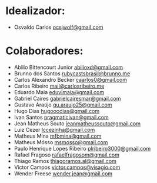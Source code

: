 # Idealizador:

* Osvaldo Carlos <ocsjwolf@gmail.com>

# Colaboradores:

* Abilio Bittencourt Junior <abilioxd@gmail.com>
* Brunno dos Santos <rubycastsbrasil@brunno.me>
* Carlos Alexandro Becker <caarlos0@gmail.com>
* Carlos Ribeiro <mail@carlosribeiro.me>
* Eduardo Maia <eduvimaia@gmail.com>
* Gabriel Caires <gabrielcairesmar@gmail.com>
* Gustavo Araújo <gu.araujo25@gmail.com>
* Hugo Dias <hugooodias@gmail.com>
* Ivan Santos <pragmaticivan@gmail.com>
* Jean Matheus Souto <jeanmatheussouto@gmail.com>
* Luiz Cezer <lccezinha@gmail.com>
* Matheus Mina <mfbmina@gmail.com>
* Matheus Mósso <msmosso@gmail.com>
* Paulo Henrique Lopes Ribeiro <plribeiro3000@gmail.com>
* Rafael Fragoso <rafaelfragosom@gmail.com>
* Thiago Ramos <thiagoramos.al@gmail.com>
* Victor Campos <victor.campos@visagio.com>
* Wender Freese <wender.jean@gmail.com>
